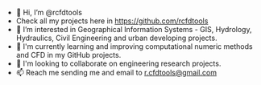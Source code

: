 - 👋 Hi, I’m @rcfdtools 
- Check all my projects here in https://github.com/rcfdtools
- 👀 I’m interested in Geographical Information Systems - GIS, Hydrology, Hydraulics, Civil Engineering and urban developing projects.
- 🌱 I'm currently learning and improving computational numeric methods and CFD in my GitHub projects.
- 💞️ I'm looking to collaborate on engineering research projects.
- 📫 Reach me sending me and email to r.cfdtools@gmail.com

<!---
rcfdtools/rcfdtools is a ✨ special ✨ repository because its `README.md` (this file) appears on your GitHub profile.
You can click the Preview link to take a look at your changes.
--->
